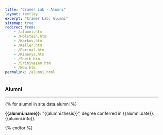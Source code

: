 ```yaml
---
title: "Cramer Lab - Alumni"
layout: textlay
excerpt: "Cramer Lab: Alumni"
sitemap: true
redirect_from:
    - /alumni.htm
    - /Holstein.htm
    - /Karkov.htm  
    - /Keller.htm
    - /Parimal.htm
    - /Rimenys.htm
    - /Sheth.htm
    - /Srinivasan.htm
    - /Woo.htm
permalink: /alumni.html
---
```


### Alumni
---
{% for alumni in site.data.alumni %}

<b>{{alumni.name}}</b>: "{{alumni.thesis}}", degree conferred in {{alumni.date}}. {{alumni.info}}.

{% endfor %}
